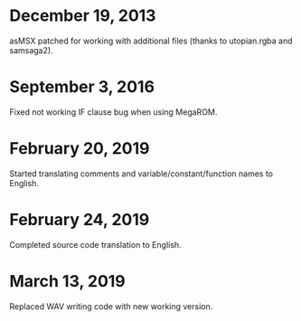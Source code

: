 # December 19, 2013

asMSX patched for working with additional files (thanks to utopian.rgba and samsaga2).


# September 3, 2016

Fixed not working IF clause bug when using MegaROM.


# February 20, 2019

Started translating comments and variable/constant/function names to English.


# February 24, 2019

Completed source code translation to English.

# March 13, 2019

Replaced WAV writing code with new working version.
